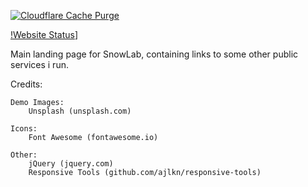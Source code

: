 [![Cloudflare Cache Purge](https://github.com/snowmobile2004/Landing-Page/actions/workflows/cachepurge.yml/badge.svg)](https://github.com/snowmobile2004/Landing-Page/actions/workflows/cachepurge.yml)

[!Website Status](https://img.shields.io/website?down_color=red&down_message=offline&style=plastic&up_color=green&up_message=online&url=https%3A%2F%2Flanding.snowlab.tech)]

Main landing page for SnowLab, containing links to some other public services i run. 




Credits:

	Demo Images:
		Unsplash (unsplash.com)

	Icons:
		Font Awesome (fontawesome.io)

	Other:
		jQuery (jquery.com)
		Responsive Tools (github.com/ajlkn/responsive-tools)
